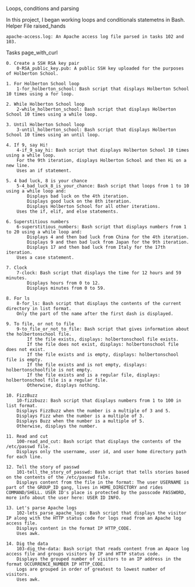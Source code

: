 Loops, conditions and parsing

In this project, I began working loops and conditionals statemetns in Bash.
Helper File raised_hands

    apache-access.log: An Apache access log file parsed in tasks 102 and 103.

Tasks page_with_curl

    0. Create a SSH RSA key pair
        0-RSA_public_key.pub: A public SSH key uploaded for the purposes of Holberton School.

    1. For Holberton School loop
        1-for_holberton_school: Bash script that displays Holberton School 10 times using a for loop.

    2. While Holberton School loop
        2-while_holberton_school: Bash script that displays Holberton School 10 times using a while loop.

    3. Until Holberton School loop
        3-until_holberton_school: Bash script that displays Holberton School 10 times using an until loop.

    4. If 9, say Hi!
        4-if_9_say_hi: Bash script that displays Holberton School 10 times using a while loop.
        For the 9th iteration, displays Holberton School and then Hi on a new line.
        Uses an if statement.

    5. 4 bad luck, 8 is your chance
        5-4_bad_luck_8_is_your_chance: Bash script that loops from 1 to 10 using a while loop and:
            Displays bad luck on the 4th iteration.
            Displays good luck on the 8th iteration.
            Displays Holberton School for all other iterations.
        Uses the if, elif, and else statements.

    6. Superstitious numbers
        6-superstitious_numbers: Bash script that displays numbers from 1 to 20 using a while loop and:
            Displays 4 and then bad luck from China for the 4th iteration.
            Displays 9 and then bad luck from Japan for the 9th iteration.
            Displays 17 and then bad luck from Italy for the 17th iteration.
        Uses a case statement.

    7. Clock
        7-clock: Bash script that displays the time for 12 hours and 59 minutes.
            Displays hours from 0 to 12.
            Displays minutes from 0 to 59.

    8. For ls
        8-for_ls: Bash script that displays the contents of the current directory in list format.
        Only the part of the name after the first dash is displayed.

    9. To file, or not to file
        9-to_file_or_not_to_file: Bash script that gives information about the holbertonschool file.
            If the file exists, displays: holbertonschool file exists.
            If the file does not exist, displays: holbertonschool file does not exist.
            If the file exists and is empty, displays: holbertonschool file is empty.
            If the file exists and is not empty, displays: holbertonschoolfile is not empty.
            If the file exists and is a regular file, displays: holbertonschool file is a regular file.
            Otherwise, displays nothing.

    10. FizzBuzz
        10-fizzbuzz: Bash script that displays numbers from 1 to 100 in list format.
        Displays FizzBuzz when the number is a multiple of 3 and 5.
        Displays Fizz when the number is a multiple of 3.
        Displays Buzz when the number is a multiple of 5.
        Otherwise, displays the number.

    11. Read and cut
        100-read_and_cut: Bash script that displays the contents of the /etc/passwd file.
        Displays only the username, user id, and user home directory path for each line.

    12. Tell the story of passwd
        101-tell_the_story_of_passwd: Bash script that tells stories based on the contents of the /etc/passwd file.
        Displays content from the file in the format: The user USERNAME is part of the GROUP_ID gang, lives in HOME_DIRECTORY and rides COMMAND/SHELL. USER ID's place is protected by the passcode PASSWORD, more info about the user here: USER ID INFO.

    13. Let's parse Apache logs
        102-lets_parse_apache_logs: Bash script that displays the visitor IP along with the HTTP status code for logs read from an Apache log access file.
        Displays content in the format IP HTTP_CODE.
        Uses awk.

    14. Dig the data
        103-dig_the-data: Bash script that reads content from an Apace log access file and groups visitors by IP and HTTP status code.
        Displays the grouped number of visitors to an IP address in the format OCCURRENCE_NUMBER IP HTTP_CODE.
        Logs are grouped in order of greatest to lowest number of visitors.
        Uses awk.

